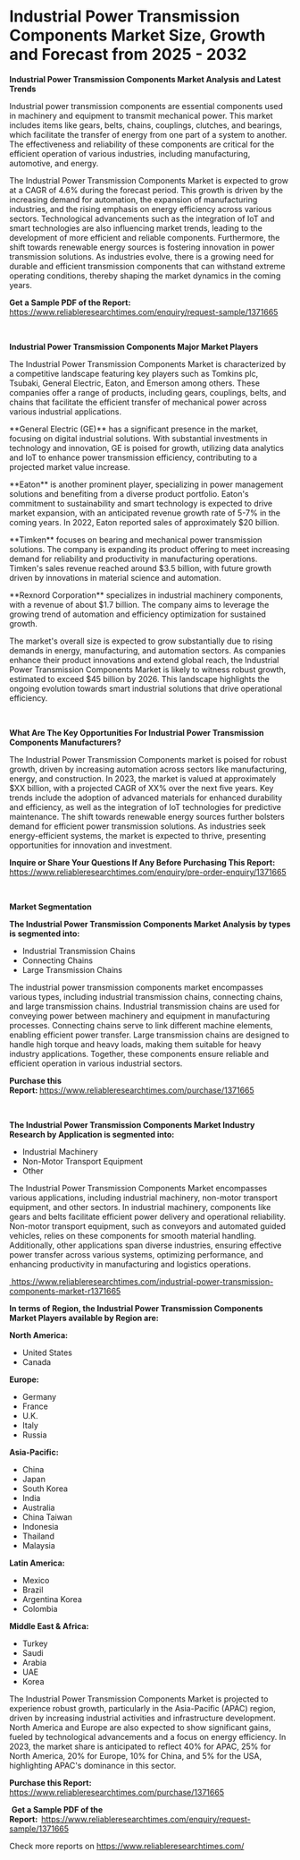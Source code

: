 <p><h1>Industrial Power Transmission Components Market Size, Growth and Forecast from 2025 - 2032</h1></p><p><strong>Industrial Power Transmission Components Market Analysis and Latest Trends</strong></p>
<p><p>Industrial power transmission components are essential components used in machinery and equipment to transmit mechanical power. This market includes items like gears, belts, chains, couplings, clutches, and bearings, which facilitate the transfer of energy from one part of a system to another. The effectiveness and reliability of these components are critical for the efficient operation of various industries, including manufacturing, automotive, and energy.</p><p>The Industrial Power Transmission Components Market is expected to grow at a CAGR of 4.6% during the forecast period. This growth is driven by the increasing demand for automation, the expansion of manufacturing industries, and the rising emphasis on energy efficiency across various sectors. Technological advancements such as the integration of IoT and smart technologies are also influencing market trends, leading to the development of more efficient and reliable components. Furthermore, the shift towards renewable energy sources is fostering innovation in power transmission solutions. As industries evolve, there is a growing need for durable and efficient transmission components that can withstand extreme operating conditions, thereby shaping the market dynamics in the coming years.</p></p>
<p><strong>Get a Sample PDF of the Report:&nbsp;</strong> <a href="https://www.reliableresearchtimes.com/enquiry/request-sample/1371665?utm_campaign=3167&utm_medium=2&utm_source=Github&utm_content=ia&utm_term=22032025&utm_id=industrial-power-transmission-components">https://www.reliableresearchtimes.com/enquiry/request-sample/1371665</a></p>
<p>&nbsp;</p>
<p><strong>Industrial Power Transmission Components Major Market Players</strong></p>
<p><p>The Industrial Power Transmission Components Market is characterized by a competitive landscape featuring key players such as Tomkins plc, Tsubaki, General Electric, Eaton, and Emerson among others. These companies offer a range of products, including gears, couplings, belts, and chains that facilitate the efficient transfer of mechanical power across various industrial applications.</p><p>**General Electric (GE)** has a significant presence in the market, focusing on digital industrial solutions. With substantial investments in technology and innovation, GE is poised for growth, utilizing data analytics and IoT to enhance power transmission efficiency, contributing to a projected market value increase.</p><p>**Eaton** is another prominent player, specializing in power management solutions and benefiting from a diverse product portfolio. Eaton's commitment to sustainability and smart technology is expected to drive market expansion, with an anticipated revenue growth rate of 5-7% in the coming years. In 2022, Eaton reported sales of approximately $20 billion.</p><p>**Timken** focuses on bearing and mechanical power transmission solutions. The company is expanding its product offering to meet increasing demand for reliability and productivity in manufacturing operations. Timken's sales revenue reached around $3.5 billion, with future growth driven by innovations in material science and automation.</p><p>**Rexnord Corporation** specializes in industrial machinery components, with a revenue of about $1.7 billion. The company aims to leverage the growing trend of automation and efficiency optimization for sustained growth.</p><p>The market's overall size is expected to grow substantially due to rising demands in energy, manufacturing, and automation sectors. As companies enhance their product innovations and extend global reach, the Industrial Power Transmission Components Market is likely to witness robust growth, estimated to exceed $45 billion by 2026. This landscape highlights the ongoing evolution towards smart industrial solutions that drive operational efficiency.</p></p>
<p>&nbsp;</p>
<p><strong>What Are The Key Opportunities For Industrial Power Transmission Components Manufacturers?</strong></p>
<p><p>The Industrial Power Transmission Components market is poised for robust growth, driven by increasing automation across sectors like manufacturing, energy, and construction. In 2023, the market is valued at approximately $XX billion, with a projected CAGR of XX% over the next five years. Key trends include the adoption of advanced materials for enhanced durability and efficiency, as well as the integration of IoT technologies for predictive maintenance. The shift towards renewable energy sources further bolsters demand for efficient power transmission solutions. As industries seek energy-efficient systems, the market is expected to thrive, presenting opportunities for innovation and investment.</p></p>
<p><strong>Inquire or Share Your Questions If Any Before Purchasing This Report:</strong> <a href="https://www.reliableresearchtimes.com/enquiry/pre-order-enquiry/1371665?utm_campaign=3167&utm_medium=2&utm_source=Github&utm_content=ia&utm_term=22032025&utm_id=industrial-power-transmission-components">https://www.reliableresearchtimes.com/enquiry/pre-order-enquiry/1371665</a></p>
<p>&nbsp;</p>
<p><strong>Market Segmentation</strong></p>
<p><strong>The Industrial Power Transmission Components Market Analysis by types is segmented into:</strong></p>
<p><ul><li>Industrial Transmission Chains</li><li>Connecting Chains</li><li>Large Transmission Chains</li></ul></p>
<p><p>The industrial power transmission components market encompasses various types, including industrial transmission chains, connecting chains, and large transmission chains. Industrial transmission chains are used for conveying power between machinery and equipment in manufacturing processes. Connecting chains serve to link different machine elements, enabling efficient power transfer. Large transmission chains are designed to handle high torque and heavy loads, making them suitable for heavy industry applications. Together, these components ensure reliable and efficient operation in various industrial sectors.</p></p>
<p><strong>Purchase this Report:&nbsp;</strong><a href="https://www.reliableresearchtimes.com/purchase/1371665?utm_campaign=3167&utm_medium=2&utm_source=Github&utm_content=ia&utm_term=22032025&utm_id=industrial-power-transmission-components">https://www.reliableresearchtimes.com/purchase/1371665</a></p>
<p>&nbsp;</p>
<p><strong>The Industrial Power Transmission Components Market Industry Research by Application is segmented into:</strong></p>
<p><ul><li>Industrial Machinery</li><li>Non-Motor Transport Equipment</li><li>Other</li></ul></p>
<p><p>The Industrial Power Transmission Components Market encompasses various applications, including industrial machinery, non-motor transport equipment, and other sectors. In industrial machinery, components like gears and belts facilitate efficient power delivery and operational reliability. Non-motor transport equipment, such as conveyors and automated guided vehicles, relies on these components for smooth material handling. Additionally, other applications span diverse industries, ensuring effective power transfer across various systems, optimizing performance, and enhancing productivity in manufacturing and logistics operations.</p></p>
<p><a href="https://www.reliableresearchtimes.com/industrial-power-transmission-components-market-r1371665?utm_campaign=3167&utm_medium=2&utm_source=Github&utm_content=ia&utm_term=22032025&utm_id=industrial-power-transmission-components">&nbsp;https://www.reliableresearchtimes.com/industrial-power-transmission-components-market-r1371665</a></p>
<p><strong>In terms of Region, the Industrial Power Transmission Components Market Players available by Region are:</strong></p>
<p>
    <p> <strong> North America: </strong>
        <ul>
            <li>United States</li>
            <li>Canada</li>
        </ul>
        </p> 
    <p> <strong> Europe: </strong>
        <ul>
            <li>Germany</li>
            <li>France</li>
            <li>U.K.</li>
            <li>Italy</li>
            <li>Russia</li>
        </ul>
        </p> 
    <p> <strong> Asia-Pacific: </strong>
        <ul>
            <li>China</li>
            <li>Japan</li>
            <li>South Korea</li>
            <li>India</li>
            <li>Australia</li>
            <li>China Taiwan</li>
            <li>Indonesia</li>
            <li>Thailand</li>
            <li>Malaysia</li>
        </ul>
        </p> 
    <p> <strong> Latin America: </strong>
        <ul>
            <li>Mexico</li>
            <li>Brazil</li>
            <li>Argentina Korea</li>
            <li>Colombia</li>
        </ul>
        </p> 
    <p> <strong> Middle East & Africa: </strong>
        <ul>
            <li>Turkey</li>
            <li>Saudi</li>
            <li>Arabia</li>
            <li>UAE</li>
            <li>Korea</li>
        </ul>
    </p>
    </p>
<p><p>The Industrial Power Transmission Components Market is projected to experience robust growth, particularly in the Asia-Pacific (APAC) region, driven by increasing industrial activities and infrastructure development. North America and Europe are also expected to show significant gains, fueled by technological advancements and a focus on energy efficiency. In 2023, the market share is anticipated to reflect 40% for APAC, 25% for North America, 20% for Europe, 10% for China, and 5% for the USA, highlighting APAC's dominance in this sector.</p></p>
<p><strong>Purchase this Report: </strong><a href="https://www.reliableresearchtimes.com/purchase/1371665?utm_campaign=3167&utm_medium=2&utm_source=Github&utm_content=ia&utm_term=22032025&utm_id=industrial-power-transmission-components">https://www.reliableresearchtimes.com/purchase/1371665</a></p>
<p>&nbsp;<strong>Get a Sample PDF of the Report:&nbsp;&nbsp;</strong><a href="https://www.reliableresearchtimes.com/enquiry/request-sample/1371665?utm_campaign=3167&utm_medium=2&utm_source=Github&utm_content=ia&utm_term=22032025&utm_id=industrial-power-transmission-components">https://www.reliableresearchtimes.com/enquiry/request-sample/1371665</a></p>
<p><strong></strong></p>
<p>Check more reports on <a href="https://www.reliableresearchtimes.com/?utm_campaign=3167&utm_medium=2&utm_source=Github&utm_content=ia&utm_term=22032025&utm_id=industrial-power-transmission-components">https://www.reliableresearchtimes.com/</a></p>